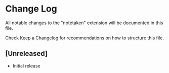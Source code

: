 # Change Log

All notable changes to the "notetaken" extension will be documented in this file.

Check [Keep a Changelog](http://keepachangelog.com/) for recommendations on how to structure this file.

## [Unreleased]

- Initial release